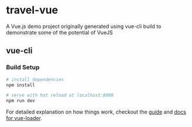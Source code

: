 # travel-vue

A Vue.js demo project originally generated using vue-cli build to demonstrate some of the potential of VueJS




## vue-cli

### Build Setup

``` bash
# install dependencies
npm install

# serve with hot reload at localhost:8080
npm run dev
```

For detailed explanation on how things work, checkout the [guide](http://vuejs-templates.github.io/webpack/) and [docs for vue-loader](http://vuejs.github.io/vue-loader).
